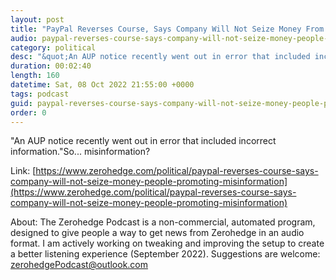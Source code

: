 ```yaml
---
layout: post
title: "PayPal Reverses Course, Says Company Will Not Seize Money From People For Promoting 'Misinformation'"
audio: paypal-reverses-course-says-company-will-not-seize-money-people-promoting-misinformation-0
category: political
desc: "&quot;An AUP notice recently went out in error that included incorrect information.&quot;So... misinformation?"
duration: 00:02:40
length: 160
datetime: Sat, 08 Oct 2022 21:55:00 +0000
tags: podcast
guid: paypal-reverses-course-says-company-will-not-seize-money-people-promoting-misinformation-0
order: 0
---
```

&quot;An AUP notice recently went out in error that included incorrect information.&quot;So... misinformation?

Link: [https://www.zerohedge.com/political/paypal-reverses-course-says-company-will-not-seize-money-people-promoting-misinformation](https://www.zerohedge.com/political/paypal-reverses-course-says-company-will-not-seize-money-people-promoting-misinformation)

About: The Zerohedge Podcast is a non-commercial, automated program, designed to give people a way to get news from Zerohedge in an audio format.  I am actively working on tweaking and improving the setup to create a better listening experience (September 2022).  Suggestions are welcome: [zerohedgePodcast@outlook.com](mailto:zerohedgePodcast@outlook.com)